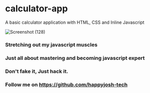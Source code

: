 # calculator-app
A basic calculator application with HTML, CSS and Inline Javascript



![Screenshot (128)](https://user-images.githubusercontent.com/53452638/94466246-fcdbd980-0175-11eb-973e-fd40f740bcdd.png)

### Stretching out my javascript muscles

### Just all about mastering and becoming javascript expert


### Don't fake it, Just hack it.


### Follow me on https://github.com/happyjosh-tech